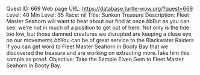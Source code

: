 Quest ID: 669
Web page URL: https://database.turtle-wow.org/?quest=669
Level: 40
Min Level: 35
Race: nil
Title: Sunken Treasure
Description: Fleet Master Seahorn will want to hear about our find at once.$b$bBut as you can see, we're not in much of a position to get out of here. Not only is the tide too low, but those damned creatures we disrupted are keeping a close eye on our movements.$b$bYou can be of great service to the Blackwater Raiders if you can get word to Fleet Master Seahorn in Booty Bay that we discovered the treasure and are working on extracting more.Take him this sample as proof.
Objective: Take the Sample Elven Gem to Fleet Master Seahorn in Booty Bay.
